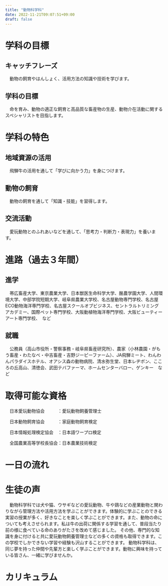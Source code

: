 ```yaml
---
title: "動物科学科"
date: 2022-11-21T09:07:51+09:00
draft: false
---
```


# 学科の目標
## キャッチフレーズ
　動物の飼育やはんしょく、活用方法の知識や技術を学びます。
## 学科の目標
　命を育み、動物の適正な飼育と高品質な畜産物の生産、動物介在活動に関するスペシャリストを目指します。
# 学科の特色
## 地域資源の活用
　飛騨牛の活用を通して「学びに向かう力」を身につけます。
## 動物の飼育
　動物の飼育を通して「知識・技能」を習得します。
## 交流活動
　愛玩動物とのふれあいなどを通して、「思考力・判断力・表現力」を養います。
# 進路（過去３年間）
## 進学
　帯広畜産大学、東京農業大学、日本獣医生命科学大学、酪農学園大学、人間環境大学、中部学院短期大学、岐阜県農業大学校、名古屋動物専門学校、名古屋ECO動物海洋専門学校、名古屋スクールオブビジネス、セントラルトリミングアカデミー、国際ペット専門学校、大阪動植物海洋専門学校、大阪ビューティーアート専門学校、　など
## 就職
　公務員（高山市役所・警察事務・岐阜県畜産研究所）、農家（小林農園・がもう畜産・わたなべ・中吉畜産・吉野ジーピーファーム）、JA飛騨ミート、わんわんパラダイスホテル、オアシス森の動物病院、清水弥生堂、日本レヂボン、こころの丘高山、清徳会、武田テバファーマ、ホームセンターバロー、ゲンキー　など
# 取得可能な資格
　日本愛玩動物協会　　　：愛玩動物飼養管理士

　日本動物飼育協会　　　：家庭動物飼育検定

　日本情報処理検定協会　：日本語ワープロ検定

　全国農業高等学校長協会：日本農業技術検定
# 一日の流れ
# 生徒の声
　動物科学科では犬や猫、ウサギなどの愛玩動物、牛や鶏などの産業動物と関わりながら管理方法や活用方法を学ぶことができます。体験的に学ぶことのできる実習の授業が多く、好きなことを楽しく学ぶことができます。また、動物の命についても考えさせられます。私は牛の出荷に関係する学習を通して、普段当たり前の様に食べている命のありがたさを改めて感じました。 その他、専門的な知識を身に付けると共に愛玩動物飼養管理士などの多くの資格も取得できます。この学校でしかできない学習や経験も沢山することができます。 動物科学科は、同じ夢を持った仲間や先輩方と楽しく学ぶことができます。動物に興味を持っている皆さん、一緒に学びませんか。
# カリキュラム